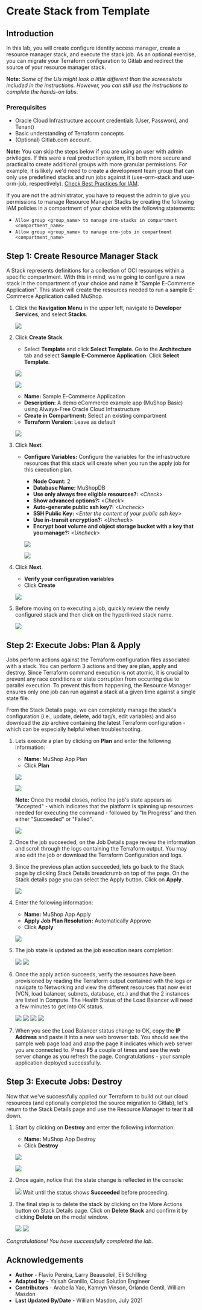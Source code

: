 # Create Stack from Template

## Introduction

In this lab, you will create configure identity access manager, create a resource manager stack, and execute the stack job.  As an optional exercise, you can migrate your Terraform configuration to Gitlab and redirect the source of your resource manager stack.

**Note:** *Some of the UIs might look a little different than the screenshots included in the instructions. However, you can still use the instructions to complete the hands-on labs.*

### Prerequisites

- Oracle Cloud Infrastructure account credentials (User, Password, and Tenant)
- Basic understanding of Terraform concepts
- (Optional) Gitlab.com account.

**Note:** You can skip the steps below if you are using an user with admin privileges. If this were a real production system, it's both more secure and practical to create additional groups with more granular permissions. For example, it is likely we'd need to create a development team group that can only use predefined stacks and run jobs against it (use-orm-stack and use-orm-job, respectively).
[Check Best Practices for IAM](https://docs.cloud.oracle.com/iaas/Content/Security/Concepts/security_features.htm#IdentityandAccessManagementIAMService).

If you are not the administrator, you have to request the admin to give you permissions to manage Resource Manager Stacks by creating the following IAM policies in a compartment of your choice with the following statements:

  - `Allow group <group_name> to manage orm-stacks in compartment <compartment_name>`
  - `Allow group <group_name> to manage orm-jobs in compartment <compartment_name>`



## **Step 1:** Create Resource Manager Stack

 A Stack represents definitions for a collection of OCI resources within a specific compartment. With this in mind, we're going to configure a new stack in the compartment of your choice and name it "Sample E-Commerce Application". This stack will create the resources needed to run a sample E-Commerce Application called MuShop. 
 

1. Click the **Navigation Menu** in the upper left, navigate to **Developer Services**, and select **Stacks**.

	![](https://raw.githubusercontent.com/oracle/learning-library/master/common/images/console/developer-resmgr-stacks.png " ")

2. Click **Create Stack**.

      - Select **Template** and click **Select Template**. Go to the **Architecture** tab and select **Sample E-Commerce Application**. Click **Select Template**.

      ![](./images/template.png) 

      ![](./images/select-template.png) 


      - **Name:** Sample E-Commerce Application
      - **Description:** A demo eCommerce example app (MuShop Basic) using Always-Free Oracle Cloud Infrastructure
      - **Create in Compartment:** Select an existing compartment
      - **Terraform Version:** Leave as default

    ![](./../template-stack/images/create-stack-1.png " ")

3. Click **Next**.   
      - **Configure Variables:** Configure the variables for the infrastructure resources that this stack will create when you run the apply job for this execution plan.
        - **Node Count:** 2
        - **Database Name:** MuShopDB
        - **Use only always free eligible resources?:** <*Check*>
        - **Show advanced options?:** <*Check*>
        - **Auto-generate public ssh key?:** <*Uncheck*>
        - **SSH Public Key:** <*Enter the content of your public ssh key*>
        - **Use in-transit encryption?:** <*Uncheck*>
        - **Encrypt boot volume and object storage bucket with a key that you manage?:** <*Uncheck*>


        ![](./../template-stack/images/create-stack-2.png " ")

        ![](./../template-stack/images/create-stack-3.png " ")

4. Click **Next**.
      - **Verify your configuration variables**
      - Click **Create**

     ![](./../template-stack/images/create-stack-4.png " ")

5. Before moving on to executing a job, quickly review the newly configured stack and then click on the hyperlinked stack name.

    ![](./../template-stack/images/stack-list.png " ")

## **Step 2:** Execute Jobs: Plan & Apply

Jobs perform actions against the Terraform configuration files associated with a stack. You can perform 3 actions and they are plan, apply and destroy. Since Terraform command execution is not atomic, it is crucial to prevent any race conditions or state corruption from occurring due to parallel execution. To prevent this from happening, the Resource Manager ensures only one job can run against a stack at a given time against a single state file.

From the Stack Details page, we can completely manage the stack's configuration (i.e., update, delete, add tag/s, edit variables) and also download the zip archive containing the latest Terraform configuration - which can be especially helpful when troubleshooting.

1. Lets execute a plan by clicking on **Plan** and enter the following information:

      - **Name:** MuShop App Plan
      - Click **Plan**

    ![](./../template-stack/images/plan1.png " ")

    ![](./../template-stack/images/plan2.png " ")

    **Note:** Once the modal closes, notice the job's state appears as "Accepted" - which indicates that the platform is spinning up resources needed for executing the command  - followed by "In Progress" and then either "Succeeded" or "Failed".

    ![](./../template-stack/images/plan3.png " ")

2. Once the job succeeded, on the Job Details page review the information and scroll through the logs containing the Terraform output. You may also edit the job or download the Terraform Configuration and logs.

3. Since the previous plan action succeeded, lets go back to the Stack page by clicking Stack Details breadcrumb on top of the page. On the Stack details page you can select the Apply button. Click on **Apply**.

    ![](./../template-stack/images/apply1.png " ")

4. Enter the following information:

      - **Name:** MuShop App Apply
      - **Apply Job Plan Resolution:** Automatically Approve
      - Click **Apply**

    ![](./../template-stack/images/apply2.png " ")

5. The job state is updated as the job execution nears completion:

   ![](./../template-stack/images/apply3.png " ")
   ![](./../template-stack/images/apply4.png " ")
   
6. Once the apply action succeeds, verify the resources have been provisioned by reading the Terraform output contained with the logs or navigate to Networking and view the different resources that now exist (VCN, load balancer, subnets, database, etc.) and that the 2 instances are listed in Compute. The Health Status of the Load Balancer will need a few minutes to get into OK status.

    ![](./../template-stack/images/loadbalancer.png " ")
    ![](./../template-stack/images/instances.png " ")
    ![](./../template-stack/images/database.png " ")
    ![](./../template-stack/images/vcn.png " ")

7. When you see the Load Balancer status change to OK, copy the **IP Address** and paste it into a new web browser tab.  You should see the sample web page load and atop the page it indicates which web server you are connected to.  Press **F5** a couple of times and see the web server change as you refresh the page.  Congratulations - your sample application deployed successfully.


## **Step 3:** Execute Jobs: Destroy

Now that we've successfully applied our Terraform to build out our cloud resources (and optionally completed the source migration to Gitlab), let's return to the Stack Details page and use the Resource Manager to tear it all down.

1. Start by clicking on  **Destroy** and enter the following information:

      - **Name:** MuShop App Destroy
      - Click **Destroy**

    ![](./../template-stack/images/destroy1.png " ")

    ![](./../template-stack/images/destroy2.png " ")

1. Once again, notice that the state change is reflected in the console:  

    ![](./../template-stack/images/destroy3.png " ")
    Wait until the status shows **Succeeded** before proceeding.

1. The final step is to delete the stack by clicking on the More Actions button on Stack Details page. Click on **Delete Stack** and confirm it by clicking **Delete** on the modal window.

    ![](./../template-stack/images/destroy4.png " ")
    ![](./../template-stack/images/destroy5.png " ")


*Congratulations! You have successfully completed the lab.*

## Acknowledgements

- **Author** - Flavio Pereira, Larry Beausoleil, Eli Schilling
- **Adapted by** -  Yaisah Granillo, Cloud Solution Engineer
- **Contributors** - Arabella Yao, Kamryn Vinson, Orlando Gentil, William Masdon
- **Last Updated By/Date** - William Masdon, July 2021

